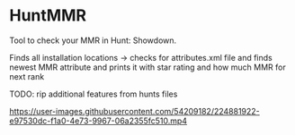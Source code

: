# HuntMMR
Tool to check your MMR in Hunt: Showdown.

Finds all installation locations -> checks for attributes.xml file and finds newest MMR attribute and prints it with star rating and how much MMR for next rank

TODO: rip additional features from hunts files

https://user-images.githubusercontent.com/54209182/224881922-e97530dc-f1a0-4e73-9967-06a2355fc510.mp4
